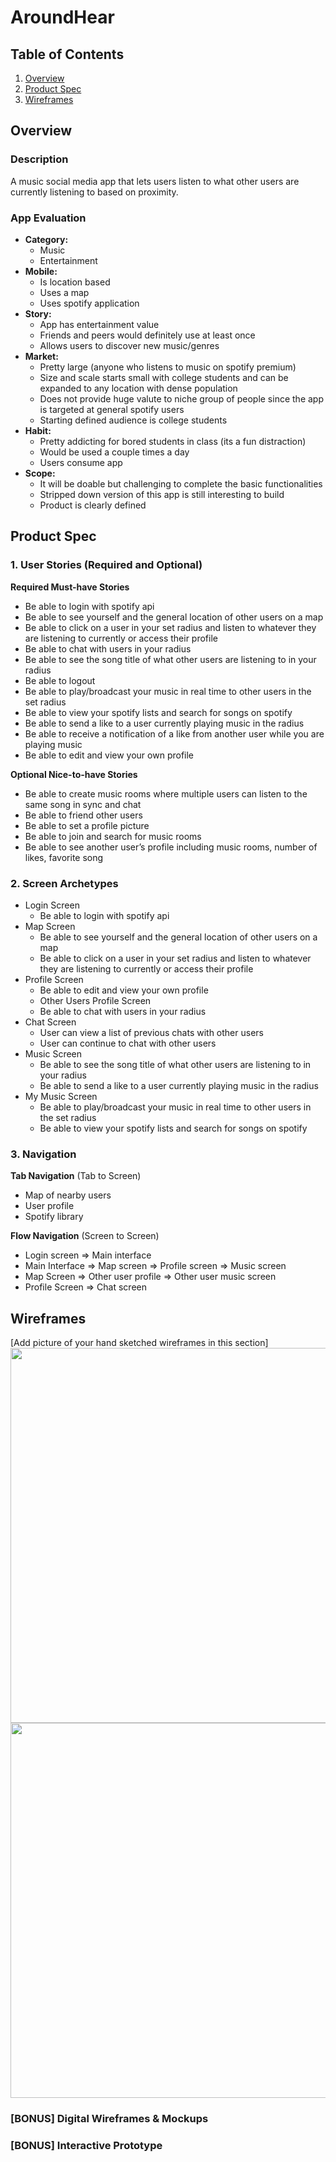 
# AroundHear

## Table of Contents
1. [Overview](#Overview)
1. [Product Spec](#Product-Spec)
1. [Wireframes](#Wireframes)

## Overview
### Description
A music social media app that lets users listen to what other users are currently listening to based on proximity.

### App Evaluation

- **Category:** 
  - Music
  - Entertainment
- **Mobile:**
  - Is location based
  - Uses a map
  - Uses spotify application
- **Story:**
  - App has entertainment value
  - Friends and peers would definitely use at least once
  - Allows users to discover new music/genres
- **Market:**
  - Pretty large (anyone who listens to music on spotify premium)
  - Size and scale starts small with college students and can be expanded to any location with dense population
  - Does not provide huge valute to niche group of people since the app is targeted at general spotify users
  - Starting defined audience is college students
- **Habit:**
  - Pretty addicting for bored students in class (its a fun distraction)
  - Would be used a couple times a day
  - Users consume app
- **Scope:**
  - It will be doable but challenging to complete the basic functionalities
  - Stripped down version of this app is still interesting to build
  - Product is clearly defined

## Product Spec

### 1. User Stories (Required and Optional)

**Required Must-have Stories**

* Be able to login with spotify api
* Be able to see yourself and the general location of other users on a map
* Be able to click on a user in your set radius and listen to whatever they are listening to currently or access their profile
* Be able to chat with users in your radius
* Be able to see the song title of what other users are listening to in your radius
* Be able to logout
* Be able to play/broadcast your music in real time to other users in the set radius
* Be able to view your spotify lists and search for songs on spotify
* Be able to send a like to a user currently playing music in the radius
* Be able to receive a notification of a like from another user while you are playing music
* Be able to edit and view your own profile

**Optional Nice-to-have Stories**

* Be able to create music rooms where multiple users can listen to the same song in sync and chat
* Be able to friend other users
* Be able to set a profile picture
* Be able to join and search for music rooms
* Be able to see another user’s profile including music rooms, number of likes, favorite song

### 2. Screen Archetypes

* Login Screen
  * Be able to login with spotify api
* Map Screen
  * Be able to see yourself and the general location of other users on a map
  * Be able to click on a user in your set radius and listen to whatever they are listening to currently or access their profile
* Profile Screen
  * Be able to edit and view your own profile
  * Other Users Profile Screen
  * Be able to chat with users in your radius
* Chat Screen
  * User can view a list of previous chats with other users
  * User can continue to chat with other users
* Music Screen
  * Be able to see the song title of what other users are listening to in your radius
  * Be able to send a like to a user currently playing music in the radius
* My Music Screen
  * Be able to play/broadcast your music in real time to other users in the set radius
  * Be able to view your spotify lists and search for songs on spotify

### 3. Navigation

**Tab Navigation** (Tab to Screen)

* Map of nearby users
* User profile
* Spotify library

**Flow Navigation** (Screen to Screen)

* Login screen
  => Main interface
* Main Interface
  => Map screen
  => Profile screen
  => Music screen
* Map Screen
  => Other user profile
  => Other user music screen
* Profile Screen
  => Chat screen

## Wireframes
[Add picture of your hand sketched wireframes in this section]
<img src="https://i.imgur.com/dA3iY2U.jpg" width=600>
<img src="https://i.imgur.com/3PGZinx.jpg" width=600>

### [BONUS] Digital Wireframes & Mockups

### [BONUS] Interactive Prototype
